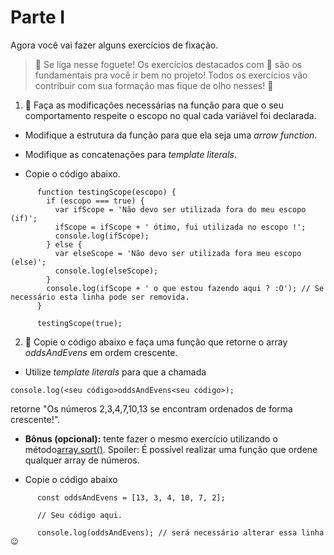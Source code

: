 # Parte I

Agora você vai fazer alguns exercícios de fixação.

> 🚀 Se liga nesse foguete!
> Os exercícios destacados com 🚀 são os fundamentais pra você ir bem no projeto! Todos os exercícios vão contribuir com sua formação mas fique de olho nesses! 👀

1. 🚀 Faça as modificações necessárias na função para que o seu comportamento respeite o escopo no qual cada variável foi declarada.

* Modifique a estrutura da função para que ela seja uma _arrow function_.

* Modifique as concatenações para _template literals_.

* Copie o código abaixo.

```
      function testingScope(escopo) {
        if (escopo === true) {
          var ifScope = 'Não devo ser utilizada fora do meu escopo (if)';
          ifScope = ifScope + ' ótimo, fui utilizada no escopo !';
          console.log(ifScope);
        } else {
          var elseScope = 'Não devo ser utilizada fora meu escopo (else)';
          console.log(elseScope);
        }
        console.log(ifScope + ' o que estou fazendo aqui ? :O'); // Se necessário esta linha pode ser removida.
      }

      testingScope(true);
```

2. 🚀 Copie o código abaixo e faça uma função que retorne o array _oddsAndEvens_ em ordem crescente.

* Utilize _template literals_ para que a chamada 
```
console.log(<seu código>oddsAndEvens<seu código>); 
```
retorne "Os números 2,3,4,7,10,13 se encontram ordenados de forma crescente!".

* **Bônus (opcional):** tente fazer o mesmo exercício utilizando o método[array.sort()](https://developer.mozilla.org/en-US/docs/Web/JavaScript/Reference/Global_Objects/Array/sort). Spoiler: É possível realizar uma função que ordene qualquer array de números.

* Copie o código abaixo 

```
      const oddsAndEvens = [13, 3, 4, 10, 7, 2];

      // Seu código aqui.

      console.log(oddsAndEvens); // será necessário alterar essa linha 😉

```

